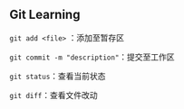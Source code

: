 ## Git Learning

`git add <file>` ：添加至暂存区

`git commit -m "description"`：提交至工作区

`git status`：查看当前状态

`git diff`：查看文件改动